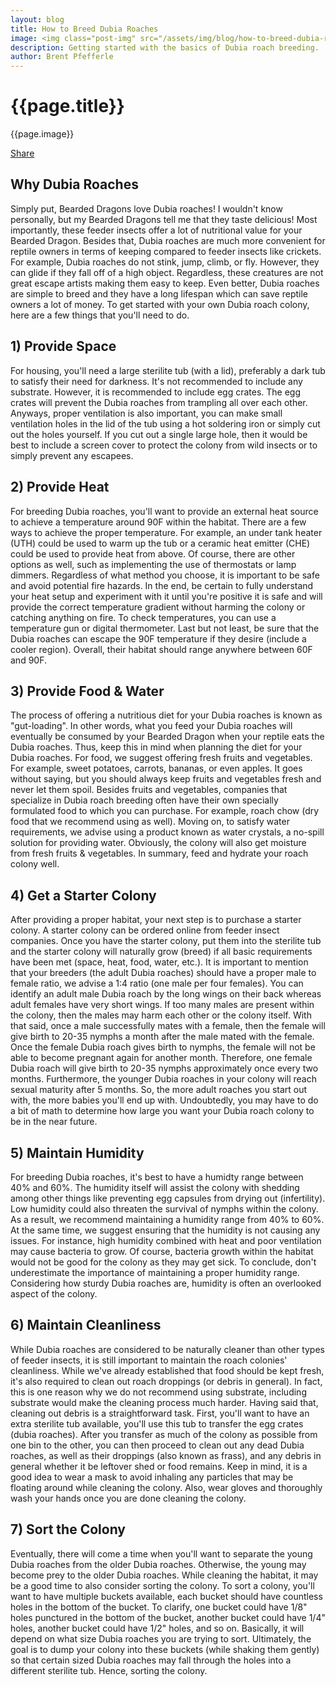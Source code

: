 ```yaml
---
layout: blog
title: How to Breed Dubia Roaches
image: <img class="post-img" src="/assets/img/blog/how-to-breed-dubia-roaches.JPG" alt="Picture of a Dubia roach.">
description: Getting started with the basics of Dubia roach breeding.
author: Brent Pfefferle
---
```


<!--Show More-->

# {{page.title}}
{{page.image}}

<div class="fb-share-button" data-href="https://beardeddragonowners.com/2021/11/17/how-to-breed-dubia-roaches.html" data-layout="button_count" data-size="large"><a target="_blank" href="https://www.facebook.com/sharer/sharer.php?u=https%3A%2F%2Fbeardeddragonowners.com%2F2021%2F11%2F17%2Fhow-to-breed-dubia-roaches.html&amp;src=sdkpreparse" class="fb-xfbml-parse-ignore">Share</a></div>

## Why Dubia Roaches

Simply put, Bearded Dragons love Dubia roaches! I wouldn't know personally, but 
my Bearded Dragons tell me that they taste delicious! Most importantly, these feeder 
insects offer a lot of nutritional value for your Bearded Dragon. Besides that, 
Dubia roaches are much more convenient for reptile owners in terms 
of keeping compared to feeder insects like crickets. For example, Dubia roaches 
do not stink, jump, climb, or fly. However, they can glide if they fall off of a high 
object. Regardless, these creatures are not great escape artists making them easy 
to keep. Even better, Dubia roaches are simple to breed and they have a long 
lifespan which can save reptile owners a lot of money. To get started with 
your own Dubia roach colony, here are a few things that you'll need to do.

## 1) Provide Space

For housing, you'll need a large sterilite tub (with a lid), preferably a dark 
tub to satisfy their need for darkness. It's not recommended to include any 
substrate. However, it is recommended to include egg crates. The egg crates will 
prevent the Dubia roaches from trampling all over each other. Anyways, proper 
ventilation is also important, you can make small ventilation holes in the lid of 
the tub using a hot soldering iron or simply cut out the holes yourself. If you cut 
out a single large hole, then it would be best to include a screen cover to protect 
the colony from wild insects or to simply prevent any escapees.

## 2) Provide Heat

For breeding Dubia roaches, you'll want to provide an external heat 
source to achieve a temperature around 90F within the habitat. There 
are a few ways to achieve the proper temperature. For example, an under 
tank heater (UTH) could be used to warm up the tub or a ceramic heat 
emitter (CHE) could be used to provide heat from above. Of course, there 
are other options as well, such as implementing the use of thermostats or 
lamp dimmers. Regardless of what method you choose, it is important to be safe 
and avoid potential fire hazards. In the end, be certain to fully understand your 
heat setup and experiment with it until you're positive it is safe and will provide 
the correct temperature gradient without harming the colony or catching anything on 
fire. To check temperatures, you can use a temperature gun or digital thermometer. 
Last but not least, be sure that the Dubia roaches can escape the 90F temperature 
if they desire (include a cooler region). Overall, their habitat should range 
anywhere between 60F and 90F.

## 3) Provide Food & Water

The process of offering a nutritious diet for your Dubia roaches is known as "gut-loading". 
In other words, what you feed your Dubia roaches will eventually be consumed by your Bearded 
Dragon when your reptile eats the Dubia roaches. Thus, keep this in mind when planning the 
diet for your Dubia roaches. For food, we suggest offering fresh fruits and vegetables. For 
example, sweet potatoes, carrots, bananas, or even apples. It goes without saying, but you 
should always keep fruits and vegetables fresh and never let them spoil. Besides fruits and 
vegetables, companies that specialize in Dubia roach breeding often have their own specially 
formulated food to which you can purchase. For example, roach chow (dry food that we recommend 
using as well). Moving on, to satisfy water requirements, we advise using a product known as 
water crystals, a no-spill solution for providing water. Obviously, the colony will also get 
moisture from fresh fruits & vegetables. In summary, feed and hydrate your roach colony well. 

## 4) Get a Starter Colony

After providing a proper habitat, your next step is to purchase a starter colony. A starter 
colony can be ordered online from feeder insect companies. Once you have the starter colony, 
put them into the sterilite tub and the starter colony will naturally grow (breed) if 
all basic requirements have been met (space, heat, food, water, etc.). It is important to 
mention that your breeders (the adult Dubia roaches) should have a proper male to female 
ratio, we advise a 1:4 ratio (one male per four females). You can identify an adult male Dubia 
roach by the long wings on their back whereas adult females have very short wings. If too many males 
are present within the colony, then the males may harm each other or the colony itself. With that 
said, once a male successfully mates with a female, then the female will give birth to 
20-35 nymphs a month after the male mated with the female. Once the female Dubia roach gives birth 
to nymphs, the female will not be able to become pregnant again for another month. Therefore, one female 
Dubia roach will give birth to 20-35 nymphs approximately once every two months. Furthermore, the younger 
Dubia roaches in your colony will reach sexual maturity after 5 months.  So, the more adult roaches you start out with, the more babies you'll end up with. Undoubtedly, you may have to do a bit of math to 
determine how large you want your Dubia roach colony to be in the near future. 

## 5) Maintain Humidity

For breeding Dubia roaches, it's best to have a humidty range between 40% and 
60%. The humidity itself will assist the colony with shedding among other things 
like preventing egg capsules from drying out (infertility). Low humidity 
could also threaten the survival of nymphs within the colony. As a result, we recommend 
maintaining a humidity range from 40% to 60%. At the same time, we suggest 
ensuring that the humidity is not causing any issues. For instance, high humidity 
combined with heat and poor ventilation may cause bacteria to grow. Of course, bacteria 
growth within the habitat would not be good for the colony as they may get sick. 
To conclude, don't underestimate the importance of maintaining a proper humidity 
range. Considering how sturdy Dubia roaches are, humidity is often an overlooked 
aspect of the colony.

## 6) Maintain Cleanliness

While Dubia roaches are considered to be naturally cleaner than other types of 
feeder insects, it is still important to maintain the roach colonies' cleanliness. 
While we've already established that food should be kept fresh, it's also required 
to clean out roach droppings (or debris in general). In fact, this is one reason 
why we do not recommend using substrate, including substrate would make the cleaning 
process much harder. Having said that, cleaning out debris is a straightforward 
task. First, you'll want to have an extra sterilite tub available, you'll use this 
tub to transfer the egg crates (dubia roaches). After you transfer as much of the 
colony as possible from one bin to the other, you can then proceed to clean out 
any dead Dubia roaches, as well as their droppings (also known as frass), and 
any debris in general whether it be leftover shed or food remains. Keep in mind, 
it is a good idea to wear a mask to avoid inhaling any particles that may be 
floating around while cleaning the colony. Also, wear gloves and thoroughly wash 
your hands once you are done cleaning the colony.

## 7) Sort the Colony

Eventually, there will come a time when you'll want to separate the young 
Dubia roaches from the older Dubia roaches. Otherwise, the young may become 
prey to the older Dubia roaches. While cleaning the habitat, it may be a 
good time to also consider sorting the colony. To sort a colony, you'll 
want to have multiple buckets available, each bucket should have countless holes 
in the bottom of the bucket. To clarify, one bucket could have 1/8" holes punctured 
in the bottom of the bucket, another bucket could have 1/4" holes, another bucket 
could have 1/2" holes, and so on. Basically, it will depend on what 
size Dubia roaches you are trying to sort. Ultimately, the goal is to dump your colony 
into these buckets (while shaking them gently) so that certain sized Dubia roaches may 
fall through the holes into a different sterilite tub. Hence, sorting the colony.

